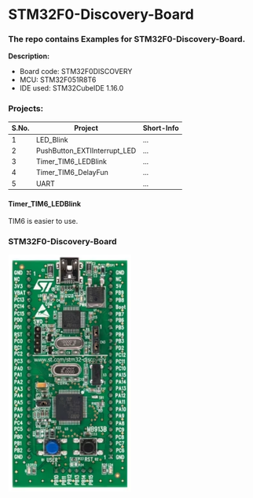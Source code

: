 # STM32F0-Discovery-Board
### The repo contains Examples for STM32F0-Discovery-Board.

**Description:**
- Board code: STM32F0DISCOVERY
- MCU: STM32F051R8T6
- IDE used: STM32CubeIDE 1.16.0

### Projects:
| S.No. | Project                           | Short-Info            |
|-------|-----------------------------------| --------------------  |
| 1     | LED_Blink                         | ...                   |
| 2     | PushButton_EXTIInterrupt_LED      | ...                   |
| 3     | Timer_TIM6_LEDBlink               | ...                   |
| 4     | Timer_TIM6_DelayFun               | ...                   |
| 5     | UART                              | ...                   |

#### Timer_TIM6_LEDBlink
TIM6 is easier to use.

### STM32F0-Discovery-Board
<img src="z_docs/stm32f0discovery.png" alt="STM32F0-Discovery-Board" style="width:250px;"/>
